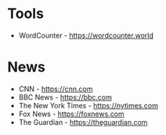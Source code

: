 # Tools

- WordCounter - https://wordcounter.world

# News

- CNN - https://cnn.com
- BBC News - https://bbc.com
- The New York Times - https://nytimes.com
- Fox News - https://foxnews.com
- The Guardian - https://theguardian.com
